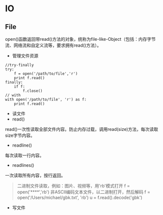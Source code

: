 # IO
## File

open()函数返回带read()方法的对象，统称为file-like-Object（包括：内存字节流、网络流和自定义流等，要求拥有read()方法）。

- 管理文件资源
```
//try-finally
try:
    f = open('/path/to/file','r')
    print f.read()
finally:
    if f:
        f.close()
// with
with open('/path/to/file', 'r') as f:
    print f.read()
```

- 读文件
- read()

read()一次性读取全部文件内容。防止内存过载，调用read(size)方法，每次读取size字节内容。

- readline()

每次读取一行内容。

- readlines()

一次读取所有内容，按行返回。

> 二进制文件读取，例如：图片、视频等，用'rb'模式打开
> f = open('****','rb')
> 非ASCII编码文本文件，以二进制打开，然后解码
> f = open('/Users/michael/gbk.txt', 'rb')
>  u = f.read().decode('gbk')

- 写文件
